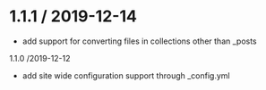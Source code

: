 
1.1.1 / 2019-12-14
==================
  * add support for converting files in collections other than _posts

1.1.0 /2019-12-12 

  * add site wide configuration support through _config.yml
